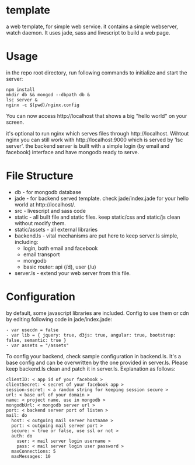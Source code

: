 template
========

a web template, for simple web service. it contains a simple webserver, watch daemon. It uses jade, sass and livescript to build a web page.


Usage
========

in the repo root directory, run following commands to initialize and start the server:

    npm install
    mkdir db && mongod --dbpath db &
    lsc server &
    nginx -c $(pwd)/nginx.config

You can now access http://localhost that shows a big "hello world" on your screen.

it's optional to run nginx which serves files through http://localhost.  Wihtout nginx you can still work with http://localhost:9000 which is served by 'lsc server'. the backend server is built with a simple login (by email and facebook) interface and have mongodb ready to serve.

File Structure
========

* db - for mongodb database
* jade - for backend served template. check jade/index.jade for your hello world at http://localhost/.
* src - livescript and sass code
* static - all built file and static files. keep static/css and static/js clean without modify them.
* static/assets - all external libraries
* backend.ls - vital mechanisms are put here to keep server.ls simple, including:
  * login, both email and facebook
  * email transport
  * mongodb 
  * basic router: api (/d), user (/u)
* server.ls - extend your web server from this file.

Configuration
========

by default, some javascript libraries are included. Config to use them or cdn by editing following code in jade/index.jade:

    - var usecdn = false
    - var lib = { jquery: true, d3js: true, angular: true, bootstrap: false, semantic: true }
    - var assets = "/assets"

To config your backend, check sample configuration in backend.ls. It's a base config and can be overwritten by the one provided in server.ls. Please keep backend.ls clean and patch it in server.ls. Explanation as follows:


    clientID: < app id of your facebook >
    clientSecret: < secret of your facebook app >
    session-secret: < a random string for keeping session secure >
    url: < base url of your domain >
    name: < project name, use in mongodb >
    mongodbUrl: < mongodb server url >
    port: < backend server port of listen >
    mail: do
      host: < outgoing mail server hostname >
      port: < outgoing mail server port >
      secure: < true or false, use ssl or not >
      auth: do
        user: < mail server login username >
        pass: < mail server login user password >
      maxConnections: 5
      maxMessages: 10
